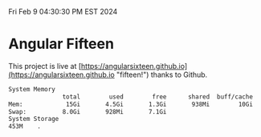 Fri Feb  9 04:30:30 PM EST 2024

# Angular Fifteen


This project is live at [https://angularsixteen.github.io](https://angularsixteen.github.io "fifteen!") thanks to Github.

```bash
System Memory
               total        used        free      shared  buff/cache   available
Mem:            15Gi       4.5Gi       1.3Gi       938Mi        10Gi        10Gi
Swap:          8.0Gi       928Mi       7.1Gi
System Storage
453M	.
```
```bash

